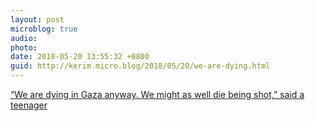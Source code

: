 ```yaml
---
layout: post
microblog: true
audio: 
photo: 
date: 2018-05-20 13:55:32 +0800
guid: http://kerim.micro.blog/2018/05/20/we-are-dying.html
---
```

[“We are dying in Gaza anyway. We might as well die being shot,” said a teenager](https://www.theguardian.com/news/2018/may/18/a-suicide-in-gaza)
